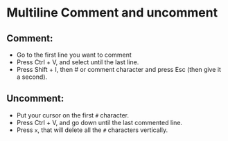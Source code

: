 # Multiline Comment and uncomment

## Comment:

- Go to the first line you want to comment
- Press Ctrl + V, and select until the last line. 
- Press Shift + I, then # or comment character and press Esc (then give it a second).

## Uncomment:

- Put your cursor on the first `#` character.
- Press Ctrl + V, and go down until the last commented line.
- Press `x`, that will delete all the `#` characters vertically.


